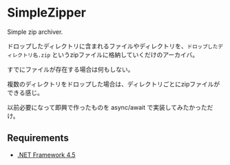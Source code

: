 ﻿SimpleZipper
===============

Simple zip archiver.

ドロップしたディレクトリに含まれるファイルやディレクトリを、`ドロップしたディレクトリ名.zip` というzipファイルに格納していくだけのアーカイバ。

すでにファイルが存在する場合は何もしない。

複数のディレクトリをドロップした場合は、ディレクトリごとにzipファイルができる感じ。


以前必要になって即興で作ったものを async/await で実装してみたかっただけ。


Requirements
-------------
* [.NET Framework 4.5](https://www.microsoft.com/download/details.aspx?id=30653)


